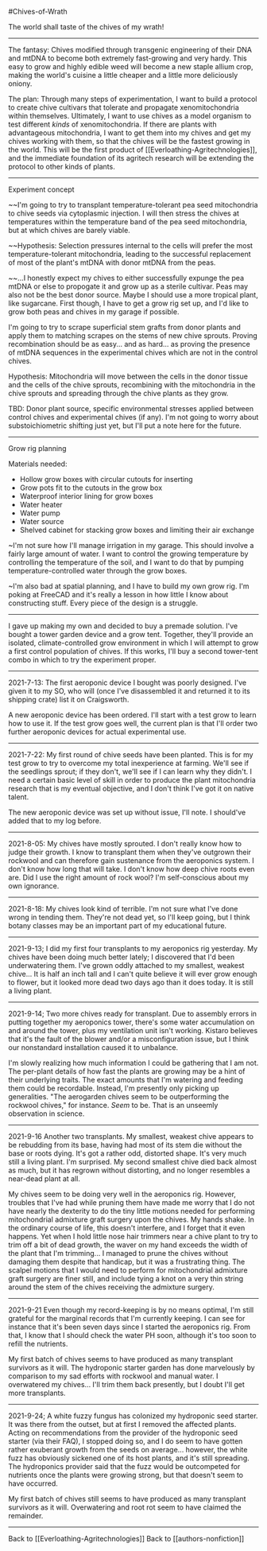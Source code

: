 #Chives-of-Wrath

The world shall taste of the chives of my wrath!

---
The fantasy:  Chives modified through transgenic engineering of their DNA and mtDNA to become both extremely fast-growing and very hardy.  This easy to grow and highly edible weed will become a new staple allium crop, making the world's cuisine a little cheaper and a little more deliciously oniony.

The plan:  Through many steps of experimentation, I want to build a protocol to create chive cultivars that tolerate and propagate xenomitochondria within themselves.  Ultimately, I want to use chives as a model organism to test different *kinds* of xenomitochondria.  If there are plants with advantageous mitochondria, I want to get them into my chives and get my chives working with them, so that the chives will be the fastest growing in the world.  This will be the first product of [[Everloathing-Agritechnologies]], and the immediate foundation of its agritech research will be extending the protocol to other kinds of plants.

---
Experiment concept

~~I'm going to try to transplant temperature-tolerant pea seed mitochondria to chive seeds via cytoplasmic injection.  I will then stress the chives at temperatures within the temperature band of the pea seed mitochondria, but at which chives are barely viable.

~~Hypothesis:  Selection pressures internal to the cells will prefer the most temperature-tolerant mitochondria, leading to the successful replacement of most of the plant's mtDNA with donor mtDNA from the peas.

~~...I honestly expect my chives to either successfully expunge the pea mtDNA or else to propogate it and grow up as a sterile cultivar.  Peas may also not be the best donor source.  Maybe I should use a more tropical plant, like sugarcane.  First though, I have to get a grow rig set up, and I'd like to grow both peas and chives in my garage if possible.

I'm going to try to scrape superficial stem grafts from donor plants and apply them to matching scrapes on the stems of new chive sprouts.  Proving recombination should be as easy... and as hard... as proving the presence of mtDNA sequences in the experimental chives which are not in the control chives.

Hypothesis:  Mitochondria will move between the cells in the donor tissue and the cells of the chive sprouts, recombining with the mitochondria in the chive sprouts and spreading through the chive plants as they grow.

TBD:  Donor plant source, specific environmental stresses applied between control chives and experimental chives (if any).  I'm not going to worry about substoichiometric shifting just yet, but I'll put a note here for the future.

---
Grow rig planning

Materials needed:
- Hollow grow boxes with circular cutouts for inserting 
- Grow pots fit to the cutouts in the grow box
- Waterproof interior lining for grow boxes
- Water heater
- Water pump
- Water source
- Shelved cabinet for stacking grow boxes and limiting their air exchange

~I'm not sure how I'll manage irrigation in my garage.  This should involve a fairly large amount of water.  I want to control the growing temperature by controlling the temperature of the soil, and I want to do that by pumping temperature-controlled water through the grow boxes.

~I'm also bad at spatial planning, and I have to build my own grow rig.  I'm poking at FreeCAD and it's really a lesson in how little I know about constructing stuff.  Every piece of the design is a struggle.

---
I gave up making my own and decided to buy a premade solution.  I've bought a tower garden device and a grow tent.  Together, they'll provide an isolated, climate-controlled grow environment in which I will attempt to grow a first control population of chives.  If this works, I'll buy a second tower-tent combo in which to try the experiment proper.

---
2021-7-13:
The first aeroponic device I bought was poorly designed.  I've given it to my SO, who will (once I've disassembled it and returned it to its shipping crate) list it on Craigsworth.

A new aeroponic device has been ordered.  I'll start with a test grow to learn how to use it.  If the test grow goes well, the current plan is that I'll order two further aeroponic devices for actual experimental use.

---
2021-7-22:
My first round of chive seeds have been planted.  This is for my test grow to try to overcome my total inexperience at farming.  We'll see if the seedlings sprout; if they don't, we'll see if I can learn why they didn't.  I need a certain basic level of skill in order to produce the plant mitochondria research that is my eventual objective, and I don't think I've got it on native talent.

The new aeroponic device was set up without issue, I'll note.  I should've added that to my log before.

---
2021-8-05:
My chives have mostly sprouted.  I don't really know how to judge their growth.  I know to transplant them when they've outgrown their rockwool and can therefore gain sustenance from the aeroponics system.  I don't know how long that will take.  I don't know how deep chive roots even are.  Did I use the right amount of rock wool?  I'm self-conscious about my own ignorance.

---
2021-8-18:
My chives look kind of terrible.  I'm not sure what I've done wrong in tending them.  They're not dead yet, so I'll keep going, but I think botany classes may be an important part of my educational future.

---
2021-9-13;
I did my first four transplants to my aeroponics rig yesterday.  My chives have been doing much better lately; I discovered that I'd been underwatering them.  I've grown oddly attached to my smallest, weakest chive...  It is half an inch tall and I can't quite believe it will ever grow enough to flower, but it looked more dead two days ago than it does today.  It is still a living plant.

---
2021-9-14;
Two more chives ready for transplant.  Due to assembly errors in putting together my aeroponics tower, there's some water accumulation on and around the tower, plus my ventilation unit isn't working.  Kistaro believes that it's the fault of the blower and/or a misconfiguration issue, but I think our nonstandard installation caused it to unbalance.

I'm slowly realizing how much information I could be gathering that I am not.  The per-plant details of how fast the plants are growing may be a hint of their underlying traits.  The exact amounts that I'm watering and feeding them could be recordable.  Instead, I'm presently only picking up generalities.  "The aerogarden chives seem to be outperforming the rockwool chives," for instance.  *Seem* to be.  That is an unseemly observation in science.

---
2021-9-16
Another two transplants.  My smallest, weakest chive appears to be rebudding from its base, having had most of its stem die without the base or roots dying.  It's got a rather odd, distorted shape.  It's very much still a living plant.  I'm surprised.  My second smallest chive died back almost as much, but it has regrown without distorting, and no longer resembles a near-dead plant at all.

My chives seem to be doing very well in the aeroponics rig.  However, troubles that I've had while pruning them have made me worry that I do not have nearly the dexterity to do the tiny little motions needed for performing mitochondrial admixture graft surgery upon the chives.  My hands shake.  In the ordinary course of life, this doesn't interfere, and I forget that it even happens.  Yet when I hold little nose hair trimmers near a chive plant to try to trim off a bit of dead growth, the waver on my hand exceeds the width of the plant that I'm trimming...  I managed to prune the chives without damaging them despite that handicap, but it was a frustrating thing.  The scalpel motions that I would need to perform for mitochondrial admixture graft surgery are finer still, and include tying a knot on a very thin string around the stem of the chives receiving the admixture surgery.

---
2021-9-21
Even though my record-keeping is by no means optimal, I'm still grateful for the marginal records that I'm currently keeping.  I can see for instance that it's been seven days since I started the aeroponics rig.  From that, I know that I should check the water PH soon, although it's too soon to refill the nutrients.

My first batch of chives seems to have produced as many transplant survivors as it will.  The hydroponic starter garden has done marvelously by comparison to my sad efforts with rockwool and manual water.  I overwatered my chives...  I'll trim them back presently, but I doubt I'll get more transplants.

---
2021-9-24;
A white fuzzy fungus has colonized my hydroponic seed starter.  It was there from the outset, but at first I removed the affected plants.  Acting on recommendations from the provider of the hydroponic seed starter (via their FAQ), I stopped doing so, and I do seem to have gotten rather exuberant growth from the seeds on average... however, the white fuzz has obviously sickened one of its host plants, and it's still spreading.  The hydroponics provider said that the fuzz would be outcompeted for nutrients once the plants were growing strong, but that doesn't seem to have occurred.

My first batch of chives still seems to have produced as many transplant survivors as it will.  Overwatering and root rot seem to have claimed the remainder.

---
Back to [[Everloathing-Agritechnologies]]
Back to [[authors-nonfiction]]